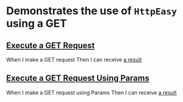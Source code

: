 # Demonstrates the use of `HttpEasy` using a GET  

## [Execute a GET Request](-)
When I make a GET request
Then I can receive [a result](- "c:assertTrue=httpEasyGetResponse()")

## [Execute a GET Request Using Params](-)
When I make a GET request using Params
Then I can receive [a result](- "c:assertTrue=httpEasyGetResponseUsingParams()")


